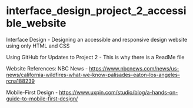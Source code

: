 # interface_design_project_2_accessible_website
Interface Design - Designing an accessible and responsive design website using only HTML and CSS

Using GitHub for Updates to Project 2 - This is why there is a ReadMe file

Website References:
NBC News - https://www.nbcnews.com/news/us-news/california-wildfires-what-we-know-palisades-eaton-los-angeles-rcna188239

Mobile-First Design - https://www.uxpin.com/studio/blog/a-hands-on-guide-to-mobile-first-design/

